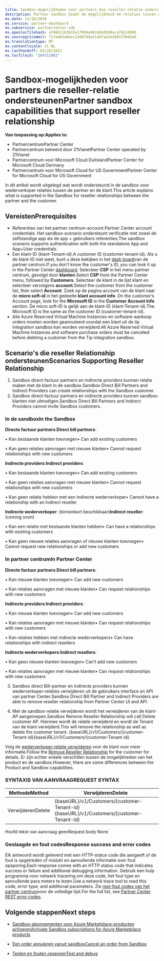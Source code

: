 ```yaml
---
title: Sandbox-mogelijkheden voor partners die reseller-relatie ondersteunen
description: Partner sandbox biedt de mogelijkheid om relaties tussen de partner en de klant te ondersteunen
ms.date: 11/10/2020
ms.service: partner-dashboard
ms.subservice: partnercenter-sdk
ms.openlocfilehash: af46811b3615e1f904a9619de85b0aca7622490b
ms.sourcegitcommit: 717e483a6eec23607b4e31ddfaa3e2691f3043e6
ms.translationtype: MT
ms.contentlocale: nl-NL
ms.lasthandoff: 03/20/2021
ms.locfileid: "104711862"
---
```

# <a name="partner-sandbox-capabilities-that-support-reseller-relationship"></a><span data-ttu-id="abf8d-103">Sandbox-mogelijkheden voor partners die reseller-relatie ondersteunen</span><span class="sxs-lookup"><span data-stu-id="abf8d-103">Partner sandbox capabilities that support reseller relationship</span></span>

<span data-ttu-id="abf8d-104">**Van toepassing op:**</span><span class="sxs-lookup"><span data-stu-id="abf8d-104">**Applies to:**</span></span>

- <span data-ttu-id="abf8d-105">Partnercentrum</span><span class="sxs-lookup"><span data-stu-id="abf8d-105">Partner Center</span></span>
- <span data-ttu-id="abf8d-106">Partnercentrum beheerd door 21Vianet</span><span class="sxs-lookup"><span data-stu-id="abf8d-106">Partner Center operated by 21Vianet</span></span>
- <span data-ttu-id="abf8d-107">Partnercentrum voor Microsoft Cloud Duitsland</span><span class="sxs-lookup"><span data-stu-id="abf8d-107">Partner Center for Microsoft Cloud Germany</span></span>
- <span data-ttu-id="abf8d-108">Partnercentrum voor Microsoft Cloud for US Government</span><span class="sxs-lookup"><span data-stu-id="abf8d-108">Partner Center for Microsoft Cloud for US Government</span></span>

<span data-ttu-id="abf8d-109">In dit artikel wordt uitgelegd wat wordt ondersteund in de sandbox voor wederverkoper relaties tussen de partner en de klant.</span><span class="sxs-lookup"><span data-stu-id="abf8d-109">This article explains what is supported in the Sandbox for reseller relationships between the partner and the customer.</span></span> 

## <a name="prerequisites"></a><span data-ttu-id="abf8d-110">Vereisten</span><span class="sxs-lookup"><span data-stu-id="abf8d-110">Prerequisites</span></span>

- <span data-ttu-id="abf8d-111">Referenties van het partner centrum-account.</span><span class="sxs-lookup"><span data-stu-id="abf8d-111">Partner Center account credentials.</span></span> <span data-ttu-id="abf8d-112">Het sandbox-scenario ondersteunt verificatie met zowel de zelfstandige app als de app + gebruikers referenties.</span><span class="sxs-lookup"><span data-stu-id="abf8d-112">The sandbox scenario supports authentication with both the standalone App and App+User credentials.</span></span>
- <span data-ttu-id="abf8d-113">Een klant-ID (klant-Tenant-id).</span><span class="sxs-lookup"><span data-stu-id="abf8d-113">A customer ID (customer-tenant-id).</span></span> <span data-ttu-id="abf8d-114">Als u de klant-ID niet weet, kunt u deze bekijken in het [dash board](https://partner.microsoft.com/dashboard/home)van de partner centrum.</span><span class="sxs-lookup"><span data-stu-id="abf8d-114">If you don't know the customer's ID, you can look it up in the Partner Center [dashboard](https://partner.microsoft.com/dashboard/home).</span></span> <span data-ttu-id="abf8d-115">Selecteer **CSP** in het menu partner centrum, gevolgd door **klanten**.</span><span class="sxs-lookup"><span data-stu-id="abf8d-115">Select **CSP** from the Partner Center menu, followed by **Customers**.</span></span> <span data-ttu-id="abf8d-116">Selecteer de klant in de lijst klant en selecteer vervolgens **account**.</span><span class="sxs-lookup"><span data-stu-id="abf8d-116">Select the customer from the customer list, then select **Account**.</span></span> <span data-ttu-id="abf8d-117">Zoek op de pagina account van de klant naar de **micro soft-id** in het gedeelte **klant account info** .</span><span class="sxs-lookup"><span data-stu-id="abf8d-117">On the customer’s Account page, look for the **Microsoft ID** in the **Customer Account Info** section.</span></span> <span data-ttu-id="abf8d-118">De micro soft-ID is gelijk aan de klant-ID (klant-Tenant-id).</span><span class="sxs-lookup"><span data-stu-id="abf8d-118">The Microsoft ID is the same as the customer ID (customer-tenant-id).</span></span>
- <span data-ttu-id="abf8d-119">Alle Azure Reserved Virtual Machine Instances-en software-aankoop orders moeten worden geannuleerd voordat een klant uit de tip Integration sandbox kan worden verwijderd.</span><span class="sxs-lookup"><span data-stu-id="abf8d-119">All Azure Reserved Virtual Machine Instances and software purchase orders must be canceled before deleting a customer from the Tip integration sandbox.</span></span>

## <a name="scenarios-supporting-reseller-relationship"></a><span data-ttu-id="abf8d-120">Scenario's die reseller Relationship ondersteunen</span><span class="sxs-lookup"><span data-stu-id="abf8d-120">Scenarios Supporting Reseller Relationship</span></span>

1.  <span data-ttu-id="abf8d-121">Sandbox direct-factuur partners en indirecte providers kunnen relatie maken met de klant in de sandbox.</span><span class="sxs-lookup"><span data-stu-id="abf8d-121">Sandbox Direct Bill Partners and Indirect Providers can create relationships with the Sandbox customer.</span></span> 
2.  <span data-ttu-id="abf8d-122">Sandbox direct-factuur partners en indirecte providers kunnen sandbox-klanten niet uitnodigen.</span><span class="sxs-lookup"><span data-stu-id="abf8d-122">Sandbox Direct Bill Partners and Indirect Providers cannot invite Sandbox customers.</span></span>



### <a name="in-the-sandbox"></a><span data-ttu-id="abf8d-123">In de sandbox</span><span class="sxs-lookup"><span data-stu-id="abf8d-123">In the Sandbox</span></span>

<span data-ttu-id="abf8d-124">**Directe factuur partners**:</span><span class="sxs-lookup"><span data-stu-id="abf8d-124">**Direct bill partners**:</span></span>

<span data-ttu-id="abf8d-125">• Kan bestaande klanten toevoegen</span><span class="sxs-lookup"><span data-stu-id="abf8d-125">•   Can add existing customers</span></span>

<span data-ttu-id="abf8d-126">• Kan geen relaties aanvragen met nieuwe klanten</span><span class="sxs-lookup"><span data-stu-id="abf8d-126">•   Cannot request relationships with new customers</span></span>

<span data-ttu-id="abf8d-127">**Indirecte providers**:</span><span class="sxs-lookup"><span data-stu-id="abf8d-127">**Indirect providers**:</span></span>

<span data-ttu-id="abf8d-128">• Kan bestaande klanten toevoegen</span><span class="sxs-lookup"><span data-stu-id="abf8d-128">•   Can add existing customers</span></span>

<span data-ttu-id="abf8d-129">• Kan geen relaties aanvragen met nieuwe klanten</span><span class="sxs-lookup"><span data-stu-id="abf8d-129">•   Cannot request relationships with new customers</span></span>

<span data-ttu-id="abf8d-130">• Kan geen relatie hebben met een indirecte wederverkoper</span><span class="sxs-lookup"><span data-stu-id="abf8d-130">•   Cannot have a relationship with an Indirect reseller</span></span>

<span data-ttu-id="abf8d-131">**Indirecte wederverkoper**: (binnenkort beschikbaar)</span><span class="sxs-lookup"><span data-stu-id="abf8d-131">**Indirect reseller**: (coming soon)</span></span>

<span data-ttu-id="abf8d-132">• Kan een relatie met bestaande klanten hebben</span><span class="sxs-lookup"><span data-stu-id="abf8d-132">•   Can have a relationships with existing customers</span></span>

<span data-ttu-id="abf8d-133">• Kan geen nieuwe relaties aanvragen of nieuwe klanten toevoegen</span><span class="sxs-lookup"><span data-stu-id="abf8d-133">•   Cannot request new relationships or add new customers</span></span>

### <a name="in-partner-center"></a><span data-ttu-id="abf8d-134">In partner centrum</span><span class="sxs-lookup"><span data-stu-id="abf8d-134">In Partner Center</span></span>

<span data-ttu-id="abf8d-135">**Directe factuur partners**:</span><span class="sxs-lookup"><span data-stu-id="abf8d-135">**Direct bill partners**:</span></span>

<span data-ttu-id="abf8d-136">• Kan nieuwe klanten toevoegen</span><span class="sxs-lookup"><span data-stu-id="abf8d-136">•   Can add new customers</span></span>

<span data-ttu-id="abf8d-137">• Kan relaties aanvragen met nieuwe klanten</span><span class="sxs-lookup"><span data-stu-id="abf8d-137">•   Can request relationships with new customers</span></span>

<span data-ttu-id="abf8d-138">**Indirecte providers**:</span><span class="sxs-lookup"><span data-stu-id="abf8d-138">**Indirect providers**:</span></span>

<span data-ttu-id="abf8d-139">• Kan nieuwe klanten toevoegen</span><span class="sxs-lookup"><span data-stu-id="abf8d-139">•   Can add new customers</span></span>

<span data-ttu-id="abf8d-140">• Kan relaties aanvragen met nieuwe klanten</span><span class="sxs-lookup"><span data-stu-id="abf8d-140">•   Can request relationships with new customers</span></span>

<span data-ttu-id="abf8d-141">• Kan relaties hebben met indirecte wederverkopers</span><span class="sxs-lookup"><span data-stu-id="abf8d-141">•   Can have relationships with indirect resellers</span></span>

<span data-ttu-id="abf8d-142">**Indirecte wederverkopers**:</span><span class="sxs-lookup"><span data-stu-id="abf8d-142">**Indirect resellers**:</span></span>

<span data-ttu-id="abf8d-143">• Kan geen nieuwe klanten toevoegen</span><span class="sxs-lookup"><span data-stu-id="abf8d-143">•   Can’t add new customers</span></span>

<span data-ttu-id="abf8d-144">• Kan relaties aanvragen met nieuwe klanten</span><span class="sxs-lookup"><span data-stu-id="abf8d-144">•   Can request relationships with new customers</span></span>

3. <span data-ttu-id="abf8d-145">Sandbox direct Bill-partner en indirecte providers kunnen wederverkoper-relaties verwijderen uit de gebruikers interface en API van partner Center.</span><span class="sxs-lookup"><span data-stu-id="abf8d-145">Sandbox Direct Bill Partner and Indirect Providers are able to remove reseller relationship from Partner Center UI and API.</span></span>

4. <span data-ttu-id="abf8d-146">Met de sandbox-relatie verwijderen wordt het verwijderen van de klant-AP aangeroepen.</span><span class="sxs-lookup"><span data-stu-id="abf8d-146">Sandbox Remove Reseller Relationship will call Delete customer AP.</span></span> <span data-ttu-id="abf8d-147">Hiermee wordt de relatie verwijderd en wordt de Tenant van de klant verwijderd.</span><span class="sxs-lookup"><span data-stu-id="abf8d-147">This will remove the relationship as well as delete the customer tenant.</span></span> <span data-ttu-id="abf8d-148">{baseURL}/v1/Customers/{customer-Tenant-id}</span><span class="sxs-lookup"><span data-stu-id="abf8d-148">{baseURL}/v1/Customers/{customer-Tenant-id}</span></span>

<span data-ttu-id="abf8d-149">Volg de [wederverkoper-relatie verwijderen](remove-a-reseller-relationship-with-a-customer.md) voor de klant voor meer informatie.</span><span class="sxs-lookup"><span data-stu-id="abf8d-149">Follow the [Remove Reseller Relationship](remove-a-reseller-relationship-with-a-customer.md) for the customer for details.</span></span> <span data-ttu-id="abf8d-150">Er zijn echter enkele verschillen tussen de mogelijkheden van het product en de sandbox.</span><span class="sxs-lookup"><span data-stu-id="abf8d-150">However, there are some differences between the Product and Sandbox capabilities.</span></span>

### <a name="request-syntax"></a><span data-ttu-id="abf8d-151">SYNTAXIS VAN AANVRAAG</span><span class="sxs-lookup"><span data-stu-id="abf8d-151">REQUEST SYNTAX</span></span>

|<span data-ttu-id="abf8d-152">**Methode**</span><span class="sxs-lookup"><span data-stu-id="abf8d-152">**Method**</span></span>|<span data-ttu-id="abf8d-153">**Verwijderen**</span><span class="sxs-lookup"><span data-stu-id="abf8d-153">**Delete**</span></span>|
|-------------|------------|
|<span data-ttu-id="abf8d-154">Verwijderen</span><span class="sxs-lookup"><span data-stu-id="abf8d-154">Delete</span></span>|<span data-ttu-id="abf8d-155">{baseURL}/v1/Customers/{customer-Tenant-id}</span><span class="sxs-lookup"><span data-stu-id="abf8d-155">{baseURL}/v1/Customers/{customer-Tenant-id}</span></span> |

<span data-ttu-id="abf8d-156">Hoofd tekst van aanvraag geen</span><span class="sxs-lookup"><span data-stu-id="abf8d-156">Request body None</span></span>

### <a name="response-success-and-error-codes"></a><span data-ttu-id="abf8d-157">Geslaagde en fout codes</span><span class="sxs-lookup"><span data-stu-id="abf8d-157">Response success and error codes</span></span>

<span data-ttu-id="abf8d-158">Elk antwoord wordt geleverd met een HTTP-status code die aangeeft of de fout is opgetreden of mislukt en aanvullende informatie over fout opsporing.</span><span class="sxs-lookup"><span data-stu-id="abf8d-158">Each response comes with an HTTP status code that indicates success or failure and additional debugging information.</span></span> <span data-ttu-id="abf8d-159">Gebruik een hulp programma voor netwerk tracering om deze code, het fout type en aanvullende para meters te lezen.</span><span class="sxs-lookup"><span data-stu-id="abf8d-159">Use a network trace tool to read this code, error type, and additional parameters.</span></span> <span data-ttu-id="abf8d-160">Zie [rest-fout codes van het partner centrum](./error-codes.md)voor de volledige lijst.</span><span class="sxs-lookup"><span data-stu-id="abf8d-160">For the full list, see [Partner Center REST error codes](./error-codes.md).</span></span>

## <a name="next-steps"></a><span data-ttu-id="abf8d-161">Volgende stappen</span><span class="sxs-lookup"><span data-stu-id="abf8d-161">Next steps</span></span>

- [<span data-ttu-id="abf8d-162">Sandbox-abonnementen voor Azure Marketplace-producten activeren</span><span class="sxs-lookup"><span data-stu-id="abf8d-162">Activate Sandbox subscriptions for Azure Marketplace products</span></span>](activate-sandbox-subscription-azure-marketplace-products.md)

- [<span data-ttu-id="abf8d-163">Een order annuleren vanuit sandbox</span><span class="sxs-lookup"><span data-stu-id="abf8d-163">Cancel an order from Sandbox</span></span>](cancel-an-order-from-the-integration-sandbox.md)

- [<span data-ttu-id="abf8d-164">Testen en fouten opsporen</span><span class="sxs-lookup"><span data-stu-id="abf8d-164">Test and debug</span></span>](test-and-debug.md)